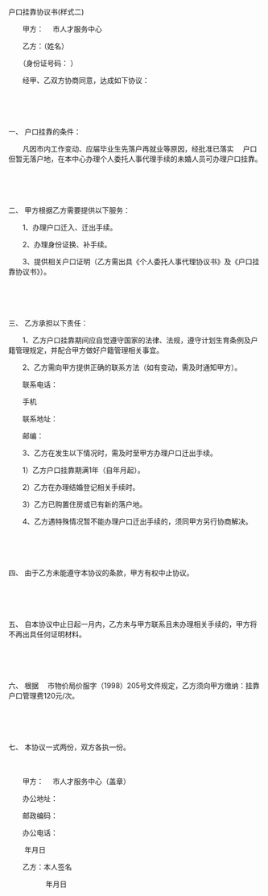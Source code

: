 



户口挂靠协议书(样式二)



 

　　甲方：　 市人才服务中心

　　乙方：（姓名）

　　（身份证号码： ）

　　经甲、乙双方协商同意，达成如下协议：

　　

　　

一、
户口挂靠的条件：

　　凡因市内工作变动、应届毕业生先落户再就业等原因，经批准已落实　 户口但暂无落户地，在本中心办理个人委托人事代理手续的未婚人员可办理户口挂靠。

　　

　　

二、
甲方根据乙方需要提供以下服务：

　　1、办理户口迁入、迁出手续。

　　2、办理身份证换、补手续。

　　3、提供相关户口证明（乙方需出具《个人委托人事代理协议书》及《户口挂靠协议书》）。

　　

　　

三、
乙方承担以下责任：

　　1、乙方户口挂靠期间应自觉遵守国家的法律、法规，遵守计划生育条例及户籍管理规定，并配合甲方做好户籍管理相关事宜。

　　2、乙方需向甲方提供正确的联系方法（如有变动，需及时通知甲方）。

　　联系电话：

　　手机

　　联系地址：

　　邮编：

　　3、乙方在发生以下情况时，需及时至甲方办理户口迁出手续。

　　1）乙方户口挂靠期满1年（自年月起）。

　　2）乙方在办理结婚登记相关手续时。

　　3）乙方已购置住房或已有新的落户地。

　　4、乙方遇特殊情况暂不能办理户口迁出手续的，须同甲方另行协商解决。

　　

　　

四、
由于乙方未能遵守本协议的条款，甲方有权中止协议。

　　

　　

五、
自本协议中止日起一月内，乙方未与甲方联系且未办理相关手续的，甲方将不再出具任何证明材料。

　　

　　

六、
根据　 市物价局价服字（1998）205号文件规定，乙方须向甲方缴纳：挂靠户口管理费120元/次。

　　

　　

七、
本协议一式两份，双方各执一份。　

　　　

　　甲方：　 市人才服务中心（盖章）

　　办公地址：

　　邮政编码：

　　办公电话：

　　 年月日　　

　　乙方：本人签名　　

　　　　　 年月日